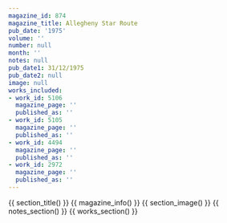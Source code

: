 ```yaml
---
magazine_id: 874
magazine_title: Allegheny Star Route
pub_date: '1975'
volume: ''
number: null
month: ''
notes: null
pub_date1: 31/12/1975
pub_date2: null
image: null
works_included:
- work_id: 5106
  magazine_page: ''
  published_as: ''
- work_id: 5105
  magazine_page: ''
  published_as: ''
- work_id: 4494
  magazine_page: ''
  published_as: ''
- work_id: 2972
  magazine_page: ''
  published_as: ''
---
```


{{ section_title() }}
{{ magazine_info() }}
{{ section_image() }}
{{ notes_section() }}
{{ works_section() }}
